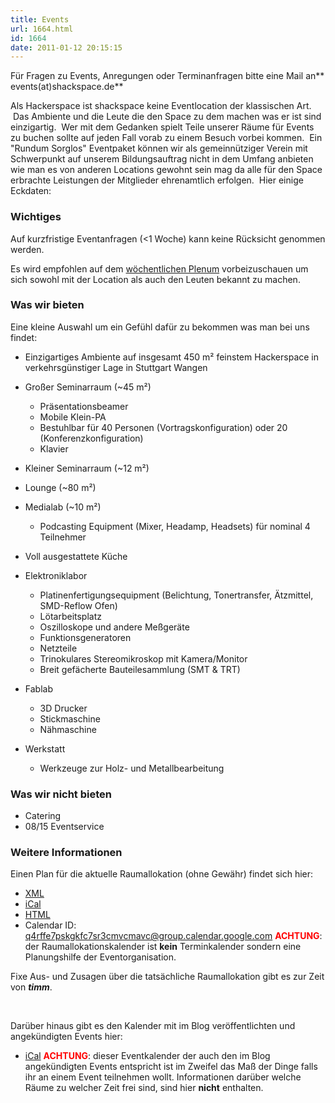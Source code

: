```yaml
---
title: Events
url: 1664.html
id: 1664
date: 2011-01-12 20:15:15
---
```


Für Fragen zu Events, Anregungen oder Terminanfragen bitte eine Mail an** events(at)shackspace.de**

Als Hackerspace ist shackspace keine Eventlocation der klassischen Art.  Das Ambiente und die Leute die den Space zu dem machen was er ist sind einzigartig.  Wer mit dem Gedanken spielt Teile unserer Räume für Events zu buchen sollte auf jeden Fall vorab zu einem Besuch vorbei kommen.  Ein "Rundum Sorglos" Eventpaket können wir als gemeinnütziger Verein mit Schwerpunkt auf unserem Bildungsauftrag nicht in dem Umfang anbieten wie man es von anderen Locations gewohnt sein mag da alle für den Space erbrachte Leistungen der Mitglieder ehrenamtlich erfolgen.  Hier einige Eckdaten:

### Wichtiges

Auf kurzfristige Eventanfragen (&lt;1 Woche) kann keine Rücksicht genommen werden.

Es wird empfohlen auf dem [wöchentlichen Plenum](https://blog.shackspace.de/?p=644) vorbeizuschauen um sich sowohl mit der Location als auch den Leuten bekannt zu machen.

### Was wir bieten

Eine kleine Auswahl um ein Gefühl dafür zu bekommen was man bei uns findet:

*   Einzigartiges Ambiente auf insgesamt 450 m² feinstem Hackerspace in verkehrsgünstiger Lage in Stuttgart Wangen
*   Großer Seminarraum (~45 m²)

    *   Präsentationsbeamer
    *   Mobile Klein-PA
    *   Bestuhlbar für 40 Personen (Vortragskonfiguration) oder 20 (Konferenzkonfiguration)
    *   Klavier

*   Kleiner Seminarraum (~12 m²)
*   Lounge (~80 m²)
*   Medialab (~10 m²)

    *   Podcasting Equipment (Mixer, Headamp, Headsets) für nominal 4 Teilnehmer

*   Voll ausgestattete Küche
*   Elektroniklabor

    *   Platinenfertigungsequipment (Belichtung, Tonertransfer, Ätzmittel, SMD-Reflow Ofen)
    *   Lötarbeitsplatz
    *   Oszilloskope und andere Meßgeräte
    *   Funktionsgeneratoren
    *   Netzteile
    *   Trinokulares Stereomikroskop mit Kamera/Monitor
    *   Breit gefächerte Bauteilesammlung (SMT &amp; TRT)

*   Fablab

    *   3D Drucker
    *   Stickmaschine
    *   Nähmaschine

*   Werkstatt

    *   Werkzeuge zur Holz- und Metallbearbeitung

### Was wir nicht bieten

*   Catering
*   08/15 Eventservice

### Weitere Informationen

Einen Plan für die aktuelle Raumallokation (ohne Gewähr) findet sich hier:

*   [XML](https://www.google.com/calendar/feeds/q4rffe7pskgkfc7sr3cmvcmavc%40group.calendar.google.com/public/basic)
*   [iCal](https://www.google.com/calendar/ical/q4rffe7pskgkfc7sr3cmvcmavc%40group.calendar.google.com/public/basic.ics)
*   [HTML](https://www.google.com/calendar/embed?src=q4rffe7pskgkfc7sr3cmvcmavc%40group.calendar.google.com&amp;ctz=Europe/Berlin)
*   Calendar ID: q4rffe7pskgkfc7sr3cmvcmavc@group.calendar.google.com
<span style="color: #ff0000;">**ACHTUNG**</span>: der Raumallokationskalender ist **kein** Terminkalender sondern eine Planungshilfe der Eventorganisation.

Fixe Aus- und Zusagen über die tatsächliche Raumallokation gibt es zur Zeit von **_timm_**.

&nbsp;

Darüber hinaus gibt es den Kalender mit im Blog veröffentlichten und angekündigten Events hier:

*   [iCal](https://blog.shackspace.de/?ec3_ical)
<span style="color: #ff0000;">**ACHTUNG**</span>: dieser Eventkalender der auch den im Blog angekündigten Events entspricht ist im Zweifel das Maß der Dinge falls ihr an einem Event teilnehmen wollt. Informationen darüber welche Räume zu welcher Zeit frei sind, sind hier **nicht** enthalten.

&nbsp;